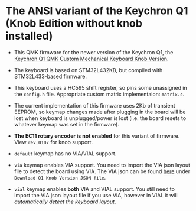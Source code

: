 # The ANSI variant of the Keychron Q1 (Knob Edition without knob installed)

- This QMK firmware for the newer version of the Keychron Q1, the [Keychron Q1 QMK Custom Mechanical Keyboard Knob Version](https://www.keychron.com/products/keychron-q1-qmk-custom-mechanical-keyboard-knob-version).
- The keyboard is based on STM32L432KB, but compiled with STM32L433-based firmware.
- This keyboard uses a HC595 shift register, so pins some unassigned in the `config.h` file. Appropriate custom matrix implementaion: `matrix.c`.
- The current implementation of this firmware uses 2Kb of transient EEPROM, so keymap changes made after plugging in the board will be lost when keyboard is unplugged/power is lost (i.e. the board resets to whatever keymap was set in the firmware).

- **The EC11 rotary encoder is not enabled** for this variant of firmware. View `rev_0107` for knob support.

- `default` keymap has no VIA/VIAL support.
- `via` keymap enables VIA support. You need to import the VIA json layout file to detect the board using VIA. The VIA json can be found [here](https://www.keychron.com/blogs/archived/how-to-reset-your-keychron-q1-to-factory-settings) under `Download Q1 Knob Version JSON file`.
- `vial` keymap enables **both** VIA and VIAL support. You still need to import the VIA json layout file if you use VIA, however in VIAL it will *automatically detect the keyboard layout*.